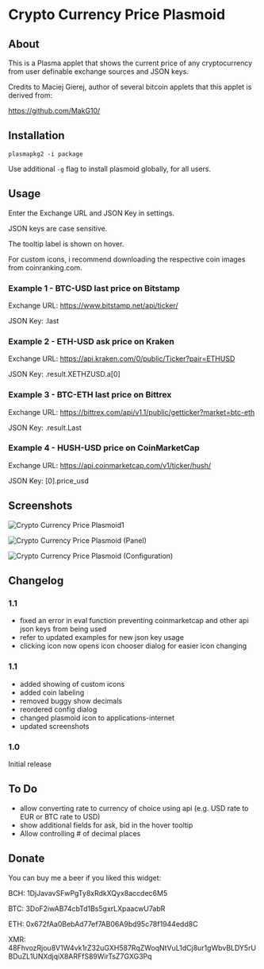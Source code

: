 # Crypto Currency Price Plasmoid

## About
This is a Plasma applet that shows the current price of any cryptocurrency from user definable exchange sources and JSON keys.

Credits to Maciej Gierej, author of several bitcoin applets that this applet is derived from:

https://github.com/MakG10/

## Installation
```
plasmapkg2 -i package
```

Use additional `-g` flag to install plasmoid globally, for all users.

## Usage
Enter the Exchange URL and JSON Key in settings. 

JSON keys are case sensitive. 

The tooltip label is shown on hover.

For custom icons, i recommend downloading the respective coin images from coinranking.com.

### Example 1 - BTC-USD last price on Bitstamp
Exchange URL: https://www.bitstamp.net/api/ticker/

JSON Key: .last

### Example 2 - ETH-USD ask price on Kraken
Exchange URL: https://api.kraken.com/0/public/Ticker?pair=ETHUSD

JSON Key: .result.XETHZUSD.a[0]

### Example 3 - BTC-ETH last price on Bittrex
Exchange URL: https://bittrex.com/api/v1.1/public/getticker?market=btc-eth

JSON Key: .result.Last

### Example 4 - HUSH-USD price on CoinMarketCap
Exchange URL: https://api.coinmarketcap.com/v1/ticker/hush/

JSON Key: [0].price_usd

## Screenshots
![Crypto Currency Price Plasmoid1](https://raw.githubusercontent.com/spmdrd/plasma-applet-cryptocurrency-price/master/cryptocurrency-price-plasmoid1.png)

![Crypto Currency Price Plasmoid (Panel)](https://raw.githubusercontent.com/spmdrd/plasma-applet-cryptocurrency-price/master/cryptocurrency-price-panel.png)

![Crypto Currency Price Plasmoid (Configuration)](https://raw.githubusercontent.com/spmdrd/plasma-applet-cryptocurrency-price/master/cryptocurrency-price-config.png)

## Changelog

### 1.1
- fixed an error in eval function preventing coinmarketcap and other api json keys from being used
- refer to updated examples for new json key usage
- clicking icon now opens icon chooser dialog for easier icon changing

### 1.1
- added showing of custom icons
- added coin labeling
- removed buggy show decimals
- reordered config dialog
- changed plasmoid icon to applications-internet
- updated screenshots

### 1.0
Initial release

## To Do
- allow converting rate to currency of choice using api (e.g. USD rate to EUR or BTC rate to USD)
- show additional fields for ask, bid in the hover tooltip
- Allow controlling # of decimal places

## Donate
You can buy me a beer if you liked this widget:

BCH: 1DjJavavSFwPgTy8xRdkXQyx8accdec6M5

BTC: 3DoF2iwAB74cbTd1Bs5gxrLXpaacwU7abR

ETH: 0x672fAa0BebAd77ef7AB06A9bd95c78f1944edd8C 

XMR: 48FhvozRjou8V1W4vk1rZ32uGXH587RqZWoqNtVuL1dCj8ur1gWbvBLDY5rUBDuZL1UNXdjqiX8ARFfS89WirTsZ7GXG3Pq
